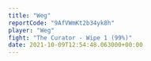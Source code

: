 ```yaml
---
title: "Weg"
reportCode: "9AfVWmKt2b34yk8h"
player: "Weg"
fight: "The Curator - Wipe 1 (99%)"
date: 2021-10-09T12:54:48.063000+00:00
---
```

